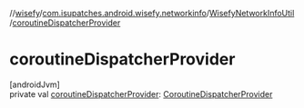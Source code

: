 //[wisefy](../../../index.md)/[com.isupatches.android.wisefy.networkinfo](../index.md)/[WisefyNetworkInfoUtil](index.md)/[coroutineDispatcherProvider](coroutine-dispatcher-provider.md)

# coroutineDispatcherProvider

[androidJvm]\
private val [coroutineDispatcherProvider](coroutine-dispatcher-provider.md): [CoroutineDispatcherProvider](../../com.isupatches.android.wisefy.util.coroutines/-coroutine-dispatcher-provider/index.md)
